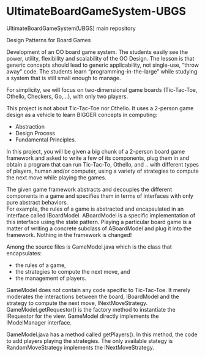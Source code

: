 # UltimateBoardGameSystem-UBGS
UltimateBoardGameSystem(UBGS) main repository

Design Patterns for Board Games

Development of an OO board game system. The students easily see the power, utility, flexibility and scalability of the OO Design. The lesson is that generic concepts should lead to generic applicability, not single-use, “throw away” code. The students learn “programming-in-the-large” while studying a system that is still small enough to manage.

For simplicity, we will focus on two-dimensional game boards (Tic-Tac-Toe, Othello, Checkers, Go,...), with only two players.

This project is not about Tic-Tac-Toe nor Othello.  It uses a 2-person game design as a vehicle to learn BIGGER concepts in computing:

- Abstraction
- Design Process
- Fundamental Principles.

In this project, you will be given a big chunk of a 2-person board game framework and asked to write a few of its components, plug them in and obtain a program that can run Tic-Tac-To, Othello, and .. with different types of players, human and/or computer, using a variety of strategies to compute the next move while playing the games.

The given game framework abstracts and decouples the different components in a game and specifies them in terms of interfaces with only pure abstract behaviors.  
For example, the rules of a game is abstracted and encapsulated in an interface called IBoardModel.  ABoardModel is a specific implementation of this interface using the state pattern.  Playing a particular board game is a matter of writing a concrete subclass of ABoardModel and plug it into the framework.  Nothing in the framework is changed!

Among the source files is GameModel.java which is the class that encapsulates:
- the rules of a game,
- the strategies to compute the next move, and
- the management of players.

GameModel does not contain any code specific to Tic-Tac-Toe. It merely moderates the interactions between the board, IBoardModel and the strategy to compute the next move, INextMoveStrategy. GameModel.getRequestor() is the factory method to instantiate the IRequestor for the view. GameModel directly implements the IModelManager interface.

GameModel.java has a method called getPlayers().  In this method, the code to add players playing the strategies. The only available stategy is RandomMoveStrategy implements the INextMoveStrategy. 
